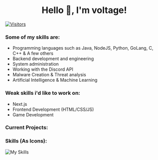 <div align="center">
<h1>Hello 👋, I'm voltage!</h1>
</div>

[![Visitors](https://komarev.com/ghpvc/?username=&color=bf6bff)](https://camo.githubusercontent.com/23008fbc68b65452ac06f27a64b85ca47537c19c718488d38cc75e7856638ece/68747470733a2f2f7669736974636f756e742e69747376672e696e2f6170693f69643d63686161726c6f747474652669636f6e3d3726636f6c6f723d36)

### Some of my skills are:
- Programming languages such as Java, NodeJS, Python, GoLang, C, C++ & A few others
- Backend development and engineering
- System administration
- Working with the Discord API
- Malware Creation & Threat analysis
- Artificial Intelligence & Machine Learning


### Weak skills i'd like to work on:
- Next.js
- Frontend Development (HTML/CSS/JS)
- Game Development

### Current Projects:



### Skills (As Icons):
![My Skills](https://skillicons.dev/icons?i=java,bash,cloudflare,tensorflow,discord,bots,go,express,gradle,lua,vim,mysql,py,sqlite,selenium,c,cpp,firebase,git&perline=7)
